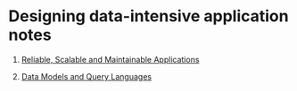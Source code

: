# Designing data-intensive application notes

1. [Reliable, Scalable and Maintainable Applications](./notes/Chapter1/Chapter1.md)

2. [Data Models and Query Languages](./notes/Chapter2/Chapter2.md)
